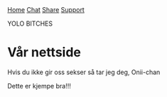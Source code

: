 
<html>
<meta charset="UTF-8">
<meta name="viewport" content="width=device-width, initial-scale=1">
<link rel="stylesheet" href="https://www.w3schools.com/w3css/3/w3.css">
<body>
  <!-- Content will go here -->

<!-- Navigation -->
<nav class="w3-bar w3-black">
  <a href="#home" class="w3-button w3-bar-item">Home</a>
  <a href="#chat" class="w3-button w3-bar-item">Chat</a>
  <a href="#share" class="w3-button w3-bar-item">Share</a>
  <a href="#contact" class="w3-button w3-bar-item">Support</a>
</nav>

YOLO BITCHES
</body>
</html>
<html>
<head>
  
</head>
<body>

<h1>Vår nettside</h1>
<p>Hvis du ikke gir oss sekser så tar jeg deg, Onii-chan</p>

<!--Slide Show Legg til bilde -->




</body>
</html>



<html>
<body>

<!-- This is a comment -->
<p>Dette er kjempe bra!!!</p>
<!-- Comments are not displayed in the browser -->






</body>
</html>

